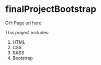 # finalProjectBootstrap

GH-Page url [here](https://evolpialgonquin.github.io/finalProjectBootstrap/)

This project includes:

1. HTML
2. CSS
3. SASS
4. Bootstrap

